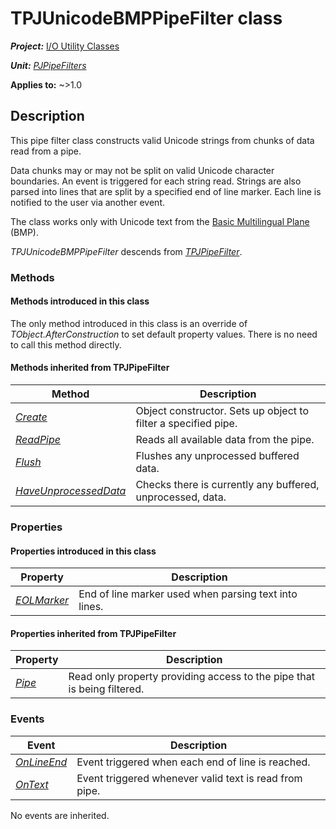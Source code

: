 # TPJUnicodeBMPPipeFilter class

***Project:*** [I/O Utility Classes](../API.md)

***Unit:*** [_PJPipeFilters_](./PJPipeFilters.md)

**Applies to:** ~>1.0

## Description

This pipe filter class constructs valid Unicode strings from chunks of data read from a pipe.

Data chunks may or may not be split on valid Unicode character boundaries. An event is triggered for each string read. Strings are also parsed into lines that are split by a specified end of line marker. Each line is notified to the user via another event.

The class works only with Unicode text from the [Basic Multilingual Plane](https://en.wikipedia.org/wiki/Basic_Multilingual_Plane#Basic_Multilingual_Plane.md) (BMP).

_TPJUnicodeBMPPipeFilter_ descends from [_TPJPipeFilter_](./TPJPipeFilter.md).

### Methods

#### Methods introduced in this class

The only method introduced in this class is an override of _TObject.AfterConstruction_ to set default property values. There is no need to call this method directly.

#### Methods inherited from TPJPipeFilter

| Method | Description |
|--------|-------------|
| [_Create_](./TPJPipeFilter-Create.md) | Object constructor. Sets up object to filter a specified pipe. |
| [_ReadPipe_](./TPJUnicodeBMPPipeFilter-ReadPipe.md) | Reads all available data from the pipe. |
| [_Flush_](./TPJUnicodeBMPPipeFilter-Flush.md) | Flushes any unprocessed buffered data. |
| [_HaveUnprocessedData_](./TPJPipeFilter-HaveUnprocessedData.md) | Checks there is currently any buffered, unprocessed, data. |

### Properties

#### Properties introduced in this class

| Property | Description |
|----------|-------------|
| [_EOLMarker_](./TPJUnicodeBMPPipeFilter-EOLMarker.md) | End of line marker used when parsing text into lines. |

#### Properties inherited from TPJPipeFilter

| Property | Description |
|----------|-------------|
| [_Pipe_](./TPJPipeFilter-Pipe.md) | Read only property providing access to the pipe that is being filtered. |

### Events

| Event | Description |
|-------|-------------|
| [_OnLineEnd_](./TPJUnicodeBMPPipeFilter-OnLineEnd.md) | Event triggered when each end of line is reached. |
| [_OnText_](./TPJUnicodeBMPPipeFilter-OnText.md) | Event triggered whenever valid text is read from pipe. |

No events are inherited.

